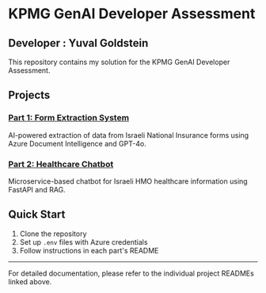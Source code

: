 # KPMG GenAI Developer Assessment


## Developer : **Yuval Goldstein**

This repository contains my solution for the KPMG GenAI Developer Assessment.

## Projects

### [Part 1: Form Extraction System](./Part_1/README.md)
AI-powered extraction of data from Israeli National Insurance forms using Azure Document Intelligence and GPT-4o.

### [Part 2: Healthcare Chatbot](./Part_2/README.md)
Microservice-based chatbot for Israeli HMO healthcare information using FastAPI and RAG.

## Quick Start

1. Clone the repository
2. Set up `.env` files with Azure credentials
3. Follow instructions in each part's README

---

For detailed documentation, please refer to the individual project READMEs linked above.